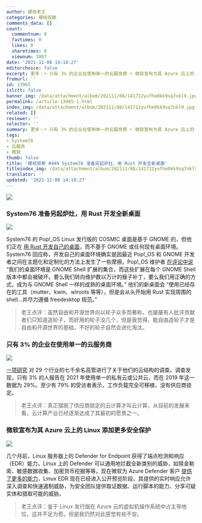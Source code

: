 ```yaml
---
author: 硬核老王
categories: 硬核观察
comments_data: []
count:
  commentnum: 0
  favtimes: 0
  likes: 0
  sharetimes: 0
  viewnum: 3087
date: '2021-11-08 14:18:27'
editorchoice: false
excerpt: 更多：• 只有 3% 的企业在使用单一的云服务商 • 微软宣布为其 Azure 云上的 Linux 添加更多安全保护
fromurl: ''
id: 13965
islctt: false
banner_img: /data/attachment/album/202111/08/141712yufhe0kk9sq7nkl9.jpg
permalink: /article-13965-1.html
index_img: /data/attachment/album/202111/08/141712yufhe0kk9sq7nkl9.jpg
related: []
reviewer: ''
selector: ''
summary: 更多：• 只有 3% 的企业在使用单一的云服务商 • 微软宣布为其 Azure 云上的 Linux 添加更多安全保护
tags:
- System76
- 云服务
- 微软
thumb: false
title: '硬核观察 #449 System76 准备另起炉灶，用 Rust 开发全新桌面'
titleindex_img: /data/attachment/album/202111/08/141712yufhe0kk9sq7nkl9.jpg
translator: ''
updated: '2021-11-08 14:18:27'
---
```


![](/data/attachment/album/202111/08/141712yufhe0kk9sq7nkl9.jpg)


### System76 准备另起炉灶，用 Rust 开发全新桌面


![](/data/attachment/album/202111/08/141723s5q2nqk4r3kz5po4.jpg)


System76 的 Pop!\_OS Linux 发行版的 COSMIC 桌面是基于 GNOME 的，但他们正在 [用 Rust 开发自己的桌面](https://www.phoronix.com/scan.php?page=news_item&px=Pop-OS-New-Rust-Desktop)，而不基于 GNOME 或任何现有桌面环境。System76 回应称，开发自己的桌面环境确实是因最近 Pop!\_OS 和 GNOME 开发者之间在主题化和定制化的方法上发生了一些摩擦。Pop!\_OS 维护者 [在评论中说](https://old.reddit.com/r/pop_os/comments/qnvrou/will_pop_os_ever_do_an_officially_kde_flavor_or/hjqpj7y/) “我们的桌面环境是 GNOME Shell 扩展的集合，而这些扩展在每个 GNOME Shell 版本中都会被破坏。要么我们转向维护数以万计的猴子补丁，要么我们用正确的方式，成为与 GNOME Shell 一样的成熟的桌面环境。” 他们的新桌面会 “使用已经存在的工具（mutter、kwin、wlroots 等等），但是会从头开始用 Rust 实现周围的 shell...并尽力遵循 freedesktop 规范。”



> 
> 老王点评：虽然自由和开源世界向以轮子众多而著称，也屡屡有人批评贡献者们只知道造轮子，而好用的轮子没几个，但是我觉得，能自由造轮子才是自由和开源世界的基础，不好的轮子自然会进化淘汰。
> 
> 
> 


### 只有 3% 的企业在使用单一的云服务商


![](/data/attachment/album/202111/08/141745tlzq793189e1l1vu.jpg)


[一项研究](https://www.ibm.com/thought-leadership/institute-business-value/report/cloud-transformation) 对 29 个行业的七千余名高管进行了关于他们的云结构的调查。调查发现，只有 3% 的人报告在 2021 年使用单一的私有云或公共云，而在 2019 年这一数据为 29%。至少有 79% 的受访者表示，工作负载完全可移植，没有供应商锁定。



> 
> 老王点评：真正摆脱了供应商锁定的云计算才叫云计算，从目前的发展来看，云计算产业已经逐渐达成了其最初的愿景之一。
> 
> 
> 


### 微软宣布为其 Azure 云上的 Linux 添加更多安全保护


![](/data/attachment/album/202111/08/141807zrxvxe2lz303360t.jpg)


几个月前，Linux 服务器上的 Defender for Endpoint 获得了端点检测和响应（EDR）能力，Linux 上的 Defender 可以通用地拦截全新类别的威胁，如赎金勒索、敏感数据收集、加密货币挖掘等等。现在微软为 Azure Defender 客户 [提供了更多的能力](https://www.zdnet.com/article/microsoft-just-expanded-its-malware-protection-for-linux-servers/)，Linux EDR 现在已经进入公开预览阶段，其提供的实时响应允许深入调查和快速遏制威胁，为安全团队提供取证数据、运行脚本的能力、分享可疑实体和猎取可能的威胁。



> 
> 老王点评：鉴于 Linux 发行版在 Azure 云的虚拟机操作系统中占主导地位，这并不足为奇。但是我仍然对此感觉有些不安。
> 
> 
>